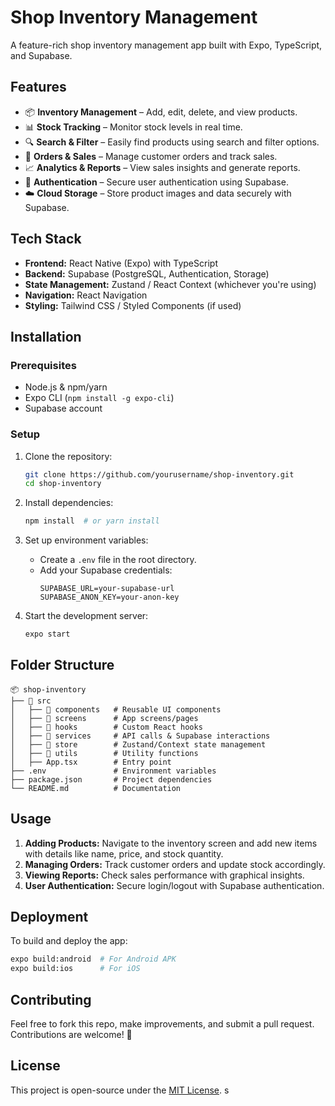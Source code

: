 # Shop Inventory Management

A feature-rich shop inventory management app built with Expo, TypeScript, and Supabase.

## Features

- 📦 **Inventory Management** – Add, edit, delete, and view products.
- 📊 **Stock Tracking** – Monitor stock levels in real time.
- 🔍 **Search & Filter** – Easily find products using search and filter options.
- 🛒 **Orders & Sales** – Manage customer orders and track sales.
- 📈 **Analytics & Reports** – View sales insights and generate reports.
- 🔑 **Authentication** – Secure user authentication using Supabase.
- ☁️ **Cloud Storage** – Store product images and data securely with Supabase.

## Tech Stack

- **Frontend:** React Native (Expo) with TypeScript
- **Backend:** Supabase (PostgreSQL, Authentication, Storage)
- **State Management:** Zustand / React Context (whichever you're using)
- **Navigation:** React Navigation
- **Styling:** Tailwind CSS / Styled Components (if used)

## Installation

### Prerequisites

- Node.js & npm/yarn
- Expo CLI (`npm install -g expo-cli`)
- Supabase account

### Setup

1. Clone the repository:
   ```sh
   git clone https://github.com/yourusername/shop-inventory.git
   cd shop-inventory
   ```

2. Install dependencies:
   ```sh
   npm install  # or yarn install
   ```

3. Set up environment variables:
   - Create a `.env` file in the root directory.
   - Add your Supabase credentials:
     ```env
     SUPABASE_URL=your-supabase-url
     SUPABASE_ANON_KEY=your-anon-key
     ```

4. Start the development server:
   ```sh
   expo start
   ```

## Folder Structure

```
📦 shop-inventory
├── 📂 src
│   ├── 📂 components   # Reusable UI components
│   ├── 📂 screens      # App screens/pages
│   ├── 📂 hooks        # Custom React hooks
│   ├── 📂 services     # API calls & Supabase interactions
│   ├── 📂 store        # Zustand/Context state management
│   ├── 📂 utils        # Utility functions
│   ├── App.tsx        # Entry point
├── .env               # Environment variables
├── package.json       # Project dependencies
└── README.md          # Documentation
```

## Usage

1. **Adding Products:** Navigate to the inventory screen and add new items with details like name, price, and stock quantity.
2. **Managing Orders:** Track customer orders and update stock accordingly.
3. **Viewing Reports:** Check sales performance with graphical insights.
4. **User Authentication:** Secure login/logout with Supabase authentication.

## Deployment

To build and deploy the app:
```sh
expo build:android  # For Android APK
expo build:ios      # For iOS
```

## Contributing

Feel free to fork this repo, make improvements, and submit a pull request. Contributions are welcome! 🚀

## License

This project is open-source under the [MIT License](LICENSE).
s